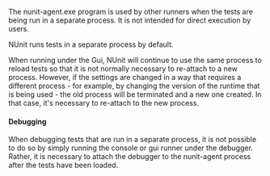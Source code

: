 The nunit-agent.exe program is used by other runners when the tests are being
run in a separate process. It is not intended for direct execution by users.

NUnit runs tests in a separate process by default.

When running under the Gui, NUnit will continue to use the same
process to reload tests so that it is not normally necessary to
re-attach to a new process. However, if the settings are changed
in a way that requires a different process - for example, by changing
the version of the runtime that is being used - the old process will
be terminated and a new one created. In that case, it's necessary
to re-attach to the new process.

#### Debugging

When debugging tests that are run in a separate process, it is
not possible to do so by simply running the console or gui runner
under the debugger. Rather, it is necessary to attach the debugger
to the nunit-agent process after the tests have been loaded.


